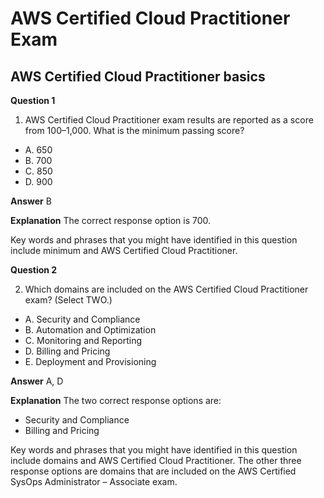 
# AWS Certified Cloud Practitioner Exam

## AWS Certified Cloud Practitioner basics

**Question 1**

1. AWS Certified Cloud Practitioner exam results are reported as a score from 100–1,000. What is the minimum passing score?
* A. 650
* B. 700
* C. 850
* D. 900


**Answer**  B

**Explanation**
The correct response option is 700.

Key words and phrases that you might have identified in this question include minimum and AWS Certified Cloud Practitioner.


**Question 2**

2. Which domains are included on the AWS Certified Cloud Practitioner exam? (Select TWO.)
* A. Security and Compliance
* B. Automation and Optimization
* C. Monitoring and Reporting
* D. Billing and Pricing
* E. Deployment and Provisioning


**Answer**  A, D

**Explanation**
The two correct response options are:

* Security and Compliance
* Billing and Pricing

Key words and phrases that you might have identified in this question include domains and AWS Certified Cloud Practitioner.
The other three response options are domains that are included on the AWS Certified SysOps Administrator – Associate exam.